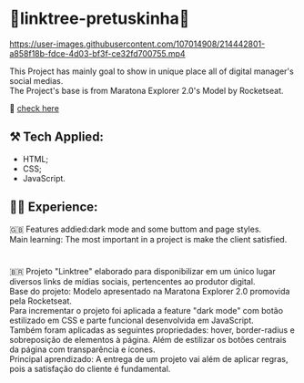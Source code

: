 # 🌵linktree-pretuskinha💛


https://user-images.githubusercontent.com/107014908/214442801-a858f18b-fdce-4d03-bf3f-ce32fd700755.mp4


This Project has mainly goal to show in unique place all of digital manager's social medias.</br> The Project's base is from Maratona Explorer 2.0's Model by Rocketseat.</br>

🔗 [check here](https://kleck-lucena.github.io/linktree-pretuskinha/)

## ⚒️ Tech Applied:
- HTML;
- CSS;
- JavaScript.

## 👩‍💻 Experience:

🇬🇧 Features addied:dark mode and some buttom and page styles.</br>
   Main learning: The most important in a project is make the client satisfied.</br>
#
🇧🇷 Projeto "Linktree" elaborado para disponibilizar em um único lugar diversos links de mídias sociais, pertencentes ao produtor digital.</br>
  Base do projeto: Modelo apresentado na Maratona Explorer 2.0 promovida pela Rocketseat.</br>
  Para incrementar o projeto foi aplicada a feature "dark mode" com botão estilizado em CSS e parte funcional desenvolvida em JavaScript.</br>
  Também foram aplicadas as seguintes propriedades: hover, border-radius e sobreposição de elementos à página. 
  Além de estilizar os botões centrais da página com transparência e ícones.</br>
  Principal aprendizado: A entrega de um projeto vai além de aplicar regras, pois a satisfação do cliente é fundamental. 

